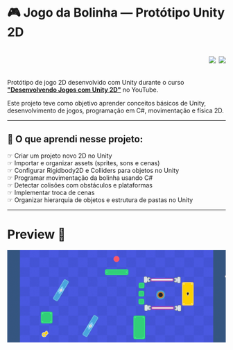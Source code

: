 # 🎮 Jogo da Bolinha — Protótipo Unity 2D <p align="right"> <img src="https://cdn.jsdelivr.net/gh/devicons/devicon/icons/unity/unity-original.svg" width="40"/> <img src="https://cdn.jsdelivr.net/gh/devicons/devicon/icons/csharp/csharp-original.svg" width="40"/> </p>


Protótipo de jogo 2D desenvolvido com Unity durante o curso [**"Desenvolvendo Jogos com Unity 2D"**](https://www.youtube.com/watch?v=59Z-E2yt2oA&list=PLzjwaizNOg6TltKzv_WWX3EJosl5nA46m&index=11) no YouTube.

Este projeto teve como objetivo aprender conceitos básicos de Unity, desenvolvimento de jogos, programação em C#, movimentação e física 2D.

---

## 📑 O que aprendi nesse projeto:

☞  Criar um projeto novo 2D no Unity   
☞  Importar e organizar assets (sprites, sons e cenas)   
☞  Configurar Rigidbody2D e Colliders para objetos no Unity   
☞  Programar movimentação da bolinha usando C#   
☞  Detectar colisões com obstáculos e plataformas   
☞  Implementar troca de cenas   
☞  Organizar hierarquia de objetos e estrutura de pastas no Unity   

---

# Preview 🎥


![Jogo da bolinha gameplay](preview.gif)



